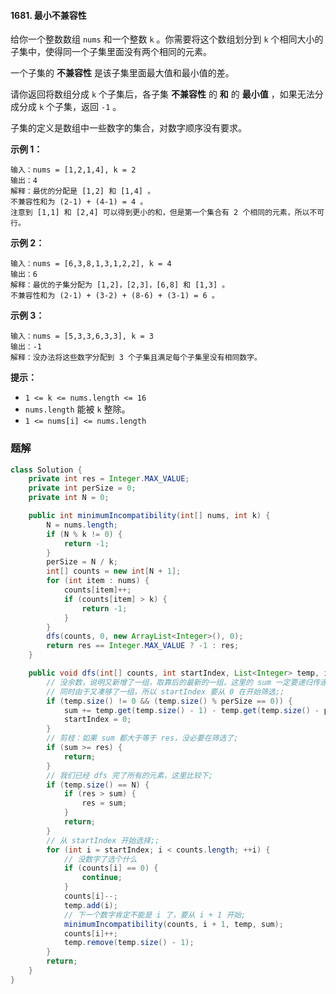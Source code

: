 #### 1681. 最小不兼容性

给你一个整数数组 `nums` 和一个整数 `k` 。你需要将这个数组划分到 `k` 个相同大小的子集中，使得同一个子集里面没有两个相同的元素。

一个子集的 **不兼容性** 是该子集里面最大值和最小值的差。

请你返回将数组分成 `k` 个子集后，各子集 **不兼容性** 的 **和** 的 **最小值** ，如果无法分成分成 `k` 个子集，返回 `-1` 。

子集的定义是数组中一些数字的集合，对数字顺序没有要求。

**示例 1：**

```shell
输入：nums = [1,2,1,4], k = 2
输出：4
解释：最优的分配是 [1,2] 和 [1,4] 。
不兼容性和为 (2-1) + (4-1) = 4 。
注意到 [1,1] 和 [2,4] 可以得到更小的和，但是第一个集合有 2 个相同的元素，所以不可行。
```

**示例 2：**

```shell
输入：nums = [6,3,8,1,3,1,2,2], k = 4
输出：6
解释：最优的子集分配为 [1,2]，[2,3]，[6,8] 和 [1,3] 。
不兼容性和为 (2-1) + (3-2) + (8-6) + (3-1) = 6 。
```

**示例 3：**

```shell
输入：nums = [5,3,3,6,3,3], k = 3
输出：-1
解释：没办法将这些数字分配到 3 个子集且满足每个子集里没有相同数字。
```

**提示：**

- `1 <= k <= nums.length <= 16`
- `nums.length` 能被 `k` 整除。
- `1 <= nums[i] <= nums.length`

### 题解

```java
class Solution {
    private int res = Integer.MAX_VALUE;
    private int perSize = 0;
    private int N = 0;

    public int minimumIncompatibility(int[] nums, int k) {
        N = nums.length;
        if (N % k != 0) {
            return -1;
        }
        perSize = N / k;
        int[] counts = new int[N + 1];
        for (int item : nums) {
            counts[item]++;
            if (counts[item] > k) {
                return -1;
            }
        }
        dfs(counts, 0, new ArrayList<Integer>(), 0);
        return res == Integer.MAX_VALUE ? -1 : res;
    }

    public void dfs(int[] counts, int startIndex, List<Integer> temp, int sum) {
        // 没余数，说明又新增了一组，取靠后的最新的一组，这里的 sum 一定要递归传递！
        // 同时由于又凑够了一组，所以 startIndex 要从 0 在开始筛选;;
        if (temp.size() != 0 && (temp.size() % perSize == 0)) {
            sum += temp.get(temp.size() - 1) - temp.get(temp.size() - perSize);
            startIndex = 0;
        }
        // 剪枝：如果 sum 都大于等于 res，没必要在筛选了;
        if (sum >= res) {
            return;
        }
        // 我们已经 dfs 完了所有的元素，这里比较下;
        if (temp.size() == N) {
            if (res > sum) {
                res = sum;
            }
            return;
        }
        // 从 startIndex 开始选择;;
        for (int i = startIndex; i < counts.length; ++i) {
            // 没数字了选个什么
            if (counts[i] == 0) {
                continue;
            }
            counts[i]--;
            temp.add(i);
            // 下一个数字肯定不能是 i 了，要从 i + 1 开始;
            minimumIncompatibility(counts, i + 1, temp, sum);
            counts[i]++;
            temp.remove(temp.size() - 1);
        }
        return;
    }
}
```

